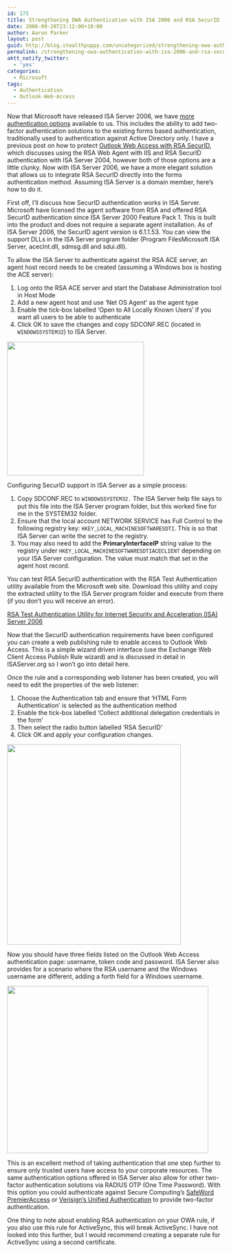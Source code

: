 ```yaml
---
id: 175
title: Strengthening OWA Authentication with ISA 2006 and RSA SecurID
date: 2006-09-28T23:12:00+10:00
author: Aaron Parker
layout: post
guid: http://blog.stealthpuppy.com/uncategorized/strengthening-owa-authentication-with-isa-2006-and-rsa-securid
permalink: /strengthening-owa-authentication-with-isa-2006-and-rsa-securid/
aktt_notify_twitter:
  - 'yes'
categories:
  - Microsoft
tags:
  - Authentication
  - Outlook-Web-Access
---
```

Now that Microsoft have released ISA Server 2006, we have [more authentication options](http://www.microsoft.com/technet/isa/2006/authentication.mspx) available to us. This includes the ability to add two-factor authentication solutions to the existing forms based authentication, traditionally used to authentication against Active Directory only. I have a previous post on how to protect [Outlook Web Access with RSA SecurID](http://www.trustedaccess.info/blogs/travelling/archive/2006/08/25/Protecting-Outlook-Web-Access-with-RSA-authentication.aspx), which discusses using the RSA Web Agent with IIS and RSA SecurID authentication with ISA Server 2004, however both of those options are a little clunky. Now with ISA Server 2006, we have a more elegant solution that allows us to integrate RSA SecurID directly into the forms authentication method. Assuming ISA Server is a domain member, here&#8217;s how to do it.

First off, I&#8217;ll discuss how SecurID authentication works in ISA Server. Microsoft have licensed the agent software from RSA and offered RSA SecurID authentication since ISA Server 2000 Feature Pack 1. This is built into the product and does not require a separate agent installation. As of ISA Server 2006, the SecurID agent version is 6.1.1.53. You can view the support DLLs in the ISA Server program folder (Program FilesMicrosoft ISA Server, aceclnt.dll, sdmsg.dll and sdui.dll).

To allow the ISA Server to authenticate against the RSA ACE server, an agent host record needs to be created (assuming a Windows box is hosting the ACE server):

  1. Log onto the RSA ACE server and start the Database Administration tool in Host Mode
  2. Add a new agent host and use &#8216;Net OS Agent&#8217; as the agent type
  3. Enable the tick-box labelled &#8216;Open to All Locally Known Users&#8217; if you want all users to be able to authenticate
  4. Click OK to save the changes and copy SDCONF.REC (located in <span style="font-size: 9pt; font-family: Courier New">WINDOWSSYSTEM32</span>) to ISA Server.

[<img style="width: 318px; height: 311px;" src="http://stealthpuppy.com/wp-content/uploads/2006/09/1000.14.127.AgentHost.gif" border="0" alt="" width="318" height="311" />](http://stealthpuppy.com/wp-content/uploads/2006/09/1000.14.127.AgentHost.gif)

Configuring SecurID support in ISA Server as a simple process:

  1. Copy SDCONF.REC to <span style="font-size: 9pt; font-family: Courier New">WINDOWSSYSTEM32.</span> The ISA Server help file says to put this file into the ISA Server program folder, but this worked fine for me in the SYSTEM32 folder.
  2. Ensure that the local account NETWORK SERVICE has Full Control to the following registry key: <span style="font-size: 9pt; font-family: Courier New">HKEY_LOCAL_MACHINESOFTWARESDTI</span>. This is so that ISA Server can write the secret to the registry.
  3. You may also need to add the **PrimaryInterfaceIP** string value to the registry under <span style="font-size: 9pt; font-family: Courier New">HKEY_LOCAL_MACHINESOFTWARESDTIACECLIENT</span> depending on your ISA Server configuration. The value must match that set in the agent host record.

You can test RSA SecurID authentication with the RSA Test Authentication utility available from the Microsoft web site. Download this utility and copy the extracted utility to the ISA Server program folder and execute from there (if you don&#8217;t you will receive an error).

[RSA Test Authentication Utility for Internet Security and Acceleration (ISA) Server 2006](http://www.microsoft.com/downloads/details.aspx?FamilyID=7b0ca409-55d0-4d33-bb3f-1ba4376d5737&DisplayLang=en)

Now that the SecurID authentication requirements have been configured you can create a web publishing rule to enable access to Outlook Web Access. This is a simple wizard driven interface (use the Exchange Web Client Access Publish Rule wizard) and is discussed in detail in ISAServer.org so I won&#8217;t go into detail here.

Once the rule and a corresponding web listener has been created, you will need to edit the properties of the web listener:

  1. Choose the Authentication tab and ensure that &#8216;HTML Form Authentication&#8217; is selected as the authentication method
  2. Enable the tick-box labelled &#8216;Collect additional delegation credentials in the form&#8217;
  3. Then select the radio button labelled &#8216;RSA SecurID&#8217;
  4. Click OK and apply your configuration changes.

<img style="width: 404px; height: 466px;" src="http://stealthpuppy.com/wp-content/uploads/2006/09/1000.14.128.WebListener.png" alt="" width="404" height="466" /> 

Now you should have three fields listed on the Outlook Web Access authentication page: username, token code and password. ISA Server also provides for a scenario where the RSA username and the Windows username are different, adding a forth field for a Windows username.

<img style="width: 468px; height: 389px;" src="http://stealthpuppy.com/wp-content/uploads/2006/09/1000.14.129.OWA.png" alt="" width="468" height="389" /> 

This is an excellent method of taking authentication that one step further to ensure only trusted users have access to your corporate resources. The same authentication options offered in ISA Server also allow for other two-factor authentication solutions via RADIUS OTP (One Time Password). With this option you could authenticate against Secure Computing&#8217;s [SafeWord PremierAccess](http://www.securecomputing.com/index.cfm?skey=643) or [Verisign&#8217;s Unified Authentication](http://www.verisign.com/products-services/security-services/unified-authentication/index.html) to provide two-factor authentication.

One thing to note about enabling RSA authentication on your OWA rule, if you also use this rule for ActiveSync, this will break ActiveSync. I have not looked into this further, but I would recommend creating a separate rule for ActiveSync using a second certificate.